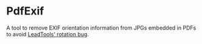PdfExif
=======

A tool to remove EXIF orientation information from JPGs embedded in PDFs to avoid [LeadTools' rotation bug][1].

[1]: https://www.youtube.com/watch?v=kPK-kRgUPUg